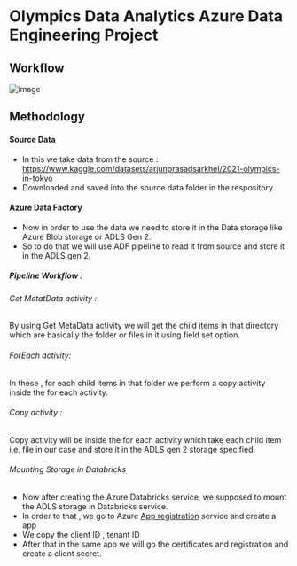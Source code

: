 # Olympics Data Analytics Azure Data Engineering Project

## Workflow
![image](https://github.com/user-attachments/assets/f9dccf91-d8e2-4177-8d07-2e3ade0dcdf1)

## Methodology 

#### Source Data
* In this we take data from the source : https://www.kaggle.com/datasets/arjunprasadsarkhel/2021-olympics-in-tokyo
* Downloaded and saved into the source data folder in the respository

#### Azure Data Factory 
* Now in order to use the data we need to store it in the Data storage like Azure Blob storage or ADLS Gen 2.
* So to do that we will use ADF pipeline to read it from source and store it in the ADLS gen 2.
##### Pipeline Workflow :
###### Get MetatData activity :
  By using Get MetaData activity we will get the child items in that directory which are basically the folder or files in it using field set option.
###### ForEach activity:
  In these , for each child items in that folder we perform a copy activity inside the for each activity.
  ###### Copy activity :
  Copy activity will be inside the for each activity which take each child item i.e. file in our case and store it in the ADLS gen 2 storage specified.

###### Mounting Storage in Databricks
* Now after creating the Azure Databricks service, we supposed to mount the ADLS storage in Databricks service.
* In order to that , we go to Azure [App registration](https://medium.com/@srijaanaparthy/azure-app-registration-azure-cloud-made-easy-ba44a6ea8953#:~:text=Azure%20App%20Registration%20is%20the,services%20more%20secure%20and%20accessible.) service and create a app
* We copy the client ID , tenant ID
* After that in the same app we will go the certificates and registration and create a client secret.

